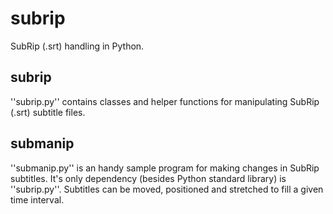 # subrip

SubRip (.srt) handling in Python.

## subrip

''subrip.py'' contains classes and helper functions for manipulating SubRip (.srt) subtitle files.

## submanip

''submanip.py'' is an handy sample program for making changes in SubRip subtitles. It's only dependency (besides Python standard library) is ''subrip.py''. Subtitles can be moved, positioned and stretched to fill a given time interval.
